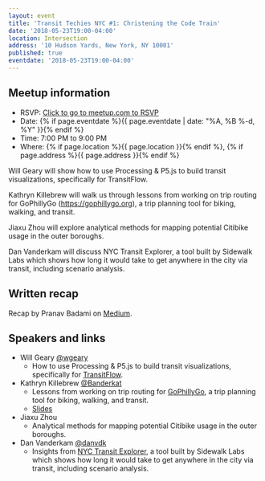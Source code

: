 ```yaml
---
layout: event
title: 'Transit Techies NYC #1: Christening the Code Train'
date: '2018-05-23T19:00-04:00'
location: Intersection
address: '10 Hudson Yards, New York, NY 10001'
published: true
eventdate: '2018-05-23T19:00-04:00'
---
```


## Meetup information

- RSVP: [Click to go to meetup.com to RSVP](https://www.meetup.com/Transit-Techies-NYC/events/249952831/)
- Date: {% if page.eventdate %}{{ page.eventdate | date: "%A, %B %-d, %Y" }}{% endif %}
- Time: 7:00 PM to 9:00 PM
- Where: {% if page.location %}{{ page.location }}{% endif %}, {% if page.address %}{{ page.address }}{% endif %}

Will Geary will show how to use Processing & P5.js to build transit visualizations, specifically for TransitFlow.

Kathryn Killebrew will walk us through lessons from working on trip routing for GoPhillyGo (https://gophillygo.org), a trip planning tool for biking, walking, and transit.

Jiaxu Zhou will explore analytical methods for mapping potential Citibike usage in the outer boroughs.

Dan Vanderkam will discuss NYC Transit Explorer, a tool built by Sidewalk Labs which shows how long it would take to get anywhere in the city via transit, including scenario analysis.

## Written recap

Recap by Pranav Badami on [Medium](https://medium.com/@pranavbadami/transittechiesnyc-a-quick-recap-of-the-inaugural-meetup-b7c3a81428f2).

## Speakers and links

- Will Geary [@wgeary](https://twitter.com/wgeary)
  - How to use Processing & P5.js to build transit visualizations, specifically for [TransitFlow](https://github.com/transitland/transitland-processing-animation).
- Kathryn Killebrew [@Banderkat](https://twitter.com/Banderkat)
  -  Lessons from working on trip routing for [GoPhillyGo](https://gophillygo.org), a trip planning tool for biking, walking, and transit.
  - [Slides](/presentations/2018-05-23_Killebrew_GoPhillyGo.pdf)
- Jiaxu Zhou
  - Analytical methods for mapping potential Citibike usage in the outer boroughs.
- Dan Vanderkam [@danvdk](https://twitter.com/danvdk)
  - Insights from [NYC Transit Explorer](https://transit.sidewalklabs.com/), a tool built by Sidewalk Labs which shows how long it would take to get anywhere in the city via transit, including scenario analysis.
